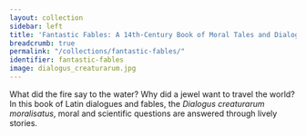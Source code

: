 ```yaml
---
layout: collection
sidebar: left
title: 'Fantastic Fables: A 14th-Century Book of Moral Tales and Dialogues'
breadcrumb: true
permalink: "/collections/fantastic-fables/"
identifier: fantastic-fables
image: dialogus_creaturarum.jpg
---
```


What did the fire say to the water? Why did a jewel want to travel the world? In this book of Latin dialogues and fables, the <em>Dialogus creaturarum moralisatus</em>,  moral and scientific questions are answered through lively stories.